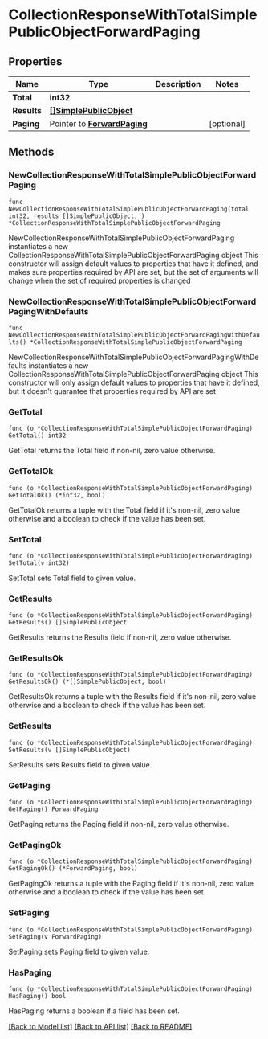# CollectionResponseWithTotalSimplePublicObjectForwardPaging

## Properties

Name | Type | Description | Notes
------------ | ------------- | ------------- | -------------
**Total** | **int32** |  | 
**Results** | [**[]SimplePublicObject**](SimplePublicObject.md) |  | 
**Paging** | Pointer to [**ForwardPaging**](ForwardPaging.md) |  | [optional] 

## Methods

### NewCollectionResponseWithTotalSimplePublicObjectForwardPaging

`func NewCollectionResponseWithTotalSimplePublicObjectForwardPaging(total int32, results []SimplePublicObject, ) *CollectionResponseWithTotalSimplePublicObjectForwardPaging`

NewCollectionResponseWithTotalSimplePublicObjectForwardPaging instantiates a new CollectionResponseWithTotalSimplePublicObjectForwardPaging object
This constructor will assign default values to properties that have it defined,
and makes sure properties required by API are set, but the set of arguments
will change when the set of required properties is changed

### NewCollectionResponseWithTotalSimplePublicObjectForwardPagingWithDefaults

`func NewCollectionResponseWithTotalSimplePublicObjectForwardPagingWithDefaults() *CollectionResponseWithTotalSimplePublicObjectForwardPaging`

NewCollectionResponseWithTotalSimplePublicObjectForwardPagingWithDefaults instantiates a new CollectionResponseWithTotalSimplePublicObjectForwardPaging object
This constructor will only assign default values to properties that have it defined,
but it doesn't guarantee that properties required by API are set

### GetTotal

`func (o *CollectionResponseWithTotalSimplePublicObjectForwardPaging) GetTotal() int32`

GetTotal returns the Total field if non-nil, zero value otherwise.

### GetTotalOk

`func (o *CollectionResponseWithTotalSimplePublicObjectForwardPaging) GetTotalOk() (*int32, bool)`

GetTotalOk returns a tuple with the Total field if it's non-nil, zero value otherwise
and a boolean to check if the value has been set.

### SetTotal

`func (o *CollectionResponseWithTotalSimplePublicObjectForwardPaging) SetTotal(v int32)`

SetTotal sets Total field to given value.


### GetResults

`func (o *CollectionResponseWithTotalSimplePublicObjectForwardPaging) GetResults() []SimplePublicObject`

GetResults returns the Results field if non-nil, zero value otherwise.

### GetResultsOk

`func (o *CollectionResponseWithTotalSimplePublicObjectForwardPaging) GetResultsOk() (*[]SimplePublicObject, bool)`

GetResultsOk returns a tuple with the Results field if it's non-nil, zero value otherwise
and a boolean to check if the value has been set.

### SetResults

`func (o *CollectionResponseWithTotalSimplePublicObjectForwardPaging) SetResults(v []SimplePublicObject)`

SetResults sets Results field to given value.


### GetPaging

`func (o *CollectionResponseWithTotalSimplePublicObjectForwardPaging) GetPaging() ForwardPaging`

GetPaging returns the Paging field if non-nil, zero value otherwise.

### GetPagingOk

`func (o *CollectionResponseWithTotalSimplePublicObjectForwardPaging) GetPagingOk() (*ForwardPaging, bool)`

GetPagingOk returns a tuple with the Paging field if it's non-nil, zero value otherwise
and a boolean to check if the value has been set.

### SetPaging

`func (o *CollectionResponseWithTotalSimplePublicObjectForwardPaging) SetPaging(v ForwardPaging)`

SetPaging sets Paging field to given value.

### HasPaging

`func (o *CollectionResponseWithTotalSimplePublicObjectForwardPaging) HasPaging() bool`

HasPaging returns a boolean if a field has been set.


[[Back to Model list]](../README.md#documentation-for-models) [[Back to API list]](../README.md#documentation-for-api-endpoints) [[Back to README]](../README.md)


